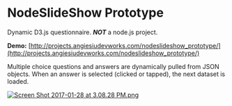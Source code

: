 # NodeSlideShow Prototype
Dynamic D3.js questionnaire. ***NOT*** a node.js project.

**Demo:** [http://projects.angiesiudevworks.com/nodeslideshow_prototype/](http://projects.angiesiudevworks.com/nodeslideshow_prototype/)

Multiple choice questions and answers are dynamically pulled from JSON objects. When an answer is selected (clicked or tapped), the next dataset is loaded. 

[![Screen Shot 2017-01-28 at 3.08.28 PM.png](https://github.com/siuangie91/NodeSlideShow_Prototype/blob/master/screenshot.png?raw=true)](http://projects.angiesiudevworks.com/nodeslideshow_prototype/)